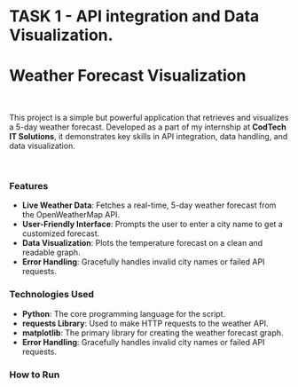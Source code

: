 # TASK 1 - API integration and Data Visualization.

<h1>Weather Forecast Visualization</h1><br>
<p>This project is a simple but powerful application that retrieves and visualizes a 5-day weather forecast. Developed as a part of my internship at <b>CodTech IT Solutions</b>, it demonstrates key skills in API integration, data handling, and data visualization.</p>
<br>

<h3>Features</h3>
<ul>
    <li><b>Live Weather Data</b>: Fetches a real-time, 5-day weather forecast from the OpenWeatherMap API.</li>
    <li><b>User-Friendly Interface</b>: Prompts the user to enter a city name to get a customized forecast.</li>
    <li><b>Data Visualization</b>: Plots the temperature forecast on a clean and readable graph.</li>
    <li><b>Error Handling</b>: Gracefully handles invalid city names or failed API requests.</li>
</ul>


<h3>Technologies Used</h3>
<ul>
    <li><b>Python</b>: The core programming language for the script.</li>
    <li><b>requests Library</b>: Used to make HTTP requests to the weather API.</li>
    <li><b>matplotlib</b>: The primary library for creating the weather forecast graph.</li>
    <li><b>Error Handling</b>: Gracefully handles invalid city names or failed API requests.</li>
</ul>

<h3>How to Run</h3>



